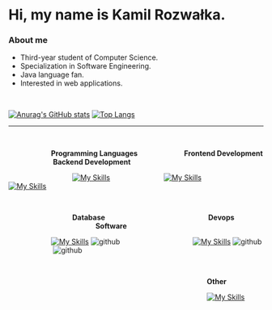 <h1>Hi, my name is Kamil Rozwałka.</h1> 

<h3>About me</h3>  

- Third-year student of Computer Science. 
- Specialization in Software Engineering. 
- Java language fan.          
- Interested in web applications.

<br>

 [![Anurag's GitHub stats](https://github-readme-stats.vercel.app/api?username=Septi9&show_icons=true&theme=merko)](https://github.com/anuraghazra/github-readme-stats)
 [![Top Langs](https://github-readme-stats.vercel.app/api/top-langs/?username=Septi9&layout=compact&theme=dark)](https://github.com/anuraghazra/github-readme-stats)
<br>

---

<br>

    

&emsp;&emsp;&emsp;&emsp;&emsp;&emsp;**Programming Languages** &emsp;&emsp;&emsp;&emsp;&emsp;&emsp; **Frontend Development** &emsp;&emsp;&emsp;&emsp;&emsp;&emsp; **Backend Development**

&emsp;&emsp;&emsp;&emsp;&emsp;&emsp;&emsp;&emsp;&emsp;[![My Skills](https://skills.thijs.gg/icons?i=java,ts)](https://skills.thijs.gg) &emsp;&emsp;&emsp;&emsp;&emsp;&emsp;&emsp;
[![My Skills](https://skills.thijs.gg/icons?i=angular,css,sass,html)](https://skills.thijs.gg) &emsp;&emsp;&emsp;&emsp;&emsp;
[![My Skills](https://skills.thijs.gg/icons?i=spring)](https://skills.thijs.gg)

<br>

&emsp;&emsp;&emsp;&emsp;&emsp;&emsp;&emsp;&emsp;&emsp;**Database** &emsp;&emsp;&emsp;&emsp;&emsp;&emsp;&emsp;&emsp;&emsp;&emsp;&emsp;&emsp;&emsp;&emsp; **Devops** &emsp;&emsp;&emsp;&emsp;&emsp;&emsp;&emsp;&emsp;&emsp;&emsp;&emsp; &emsp;**Software** 

&emsp;&emsp;&emsp;&emsp;&emsp;&emsp;[![My Skills](https://skills.thijs.gg/icons?i=mysql)](https://skills.thijs.gg)
![github](https://img.shields.io/badge/MariaDB-003545?style=for-the-badge&logo=mariadb&logoColor=white)&emsp;&emsp;&emsp;&emsp;&emsp;&emsp;&emsp;&emsp;&emsp;&emsp;
[![My Skills](https://skills.thijs.gg/icons?i=docker)](https://skills.thijs.gg) 
![github](https://img.shields.io/badge/travisCI-B22222?style=for-the-badge&logo=travis&logoColor=white)&emsp;&emsp;&emsp;&emsp;&emsp;&emsp;
![github](https://img.shields.io/badge/Postman-fd6c35?style=for-the-badge&logo=postman&logoColor=white)

<br>

&emsp;&emsp;&emsp;&emsp;&emsp;&emsp;&emsp;&emsp;&emsp;&emsp;&emsp;&emsp;&emsp;&emsp;&emsp;&emsp;&emsp;&emsp;&emsp;&emsp;&emsp;&emsp;&emsp;&emsp;&emsp;&emsp;&emsp;&emsp;**Other**

&emsp;&emsp;&emsp;&emsp;&emsp;&emsp;&emsp;&emsp;&emsp;&emsp;&emsp;&emsp;&emsp;&emsp;&emsp;&emsp;&emsp;&emsp;&emsp;&emsp;&emsp;&emsp;&emsp;&emsp;&emsp;&emsp;&emsp;&emsp;[![My Skills](https://skills.thijs.gg/icons?i=git)](https://skills.thijs.gg)
